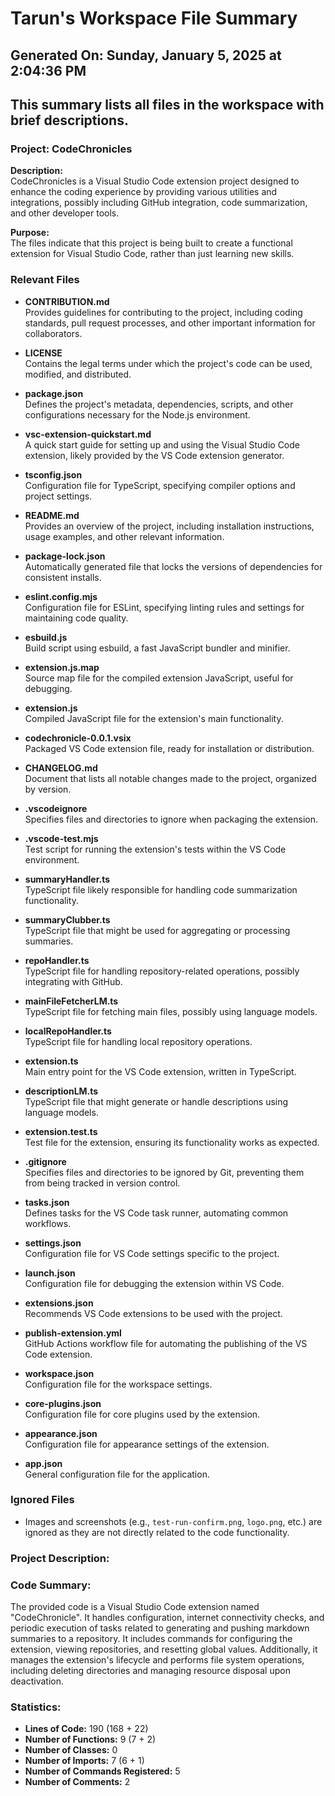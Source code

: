 # Tarun's Workspace File Summary
## Generated On: Sunday, January 5, 2025 at 2:04:36 PM
This summary lists all files in the workspace with brief descriptions.
---
### Project: CodeChronicles

**Description:**  
CodeChronicles is a Visual Studio Code extension project designed to enhance the coding experience by providing various utilities and integrations, possibly including GitHub integration, code summarization, and other developer tools.

**Purpose:**  
The files indicate that this project is being built to create a functional extension for Visual Studio Code, rather than just learning new skills.

### Relevant Files

- **CONTRIBUTION.md**  
  Provides guidelines for contributing to the project, including coding standards, pull request processes, and other important information for collaborators.

- **LICENSE**  
  Contains the legal terms under which the project's code can be used, modified, and distributed.

- **package.json**  
  Defines the project's metadata, dependencies, scripts, and other configurations necessary for the Node.js environment.

- **vsc-extension-quickstart.md**  
  A quick start guide for setting up and using the Visual Studio Code extension, likely provided by the VS Code extension generator.

- **tsconfig.json**  
  Configuration file for TypeScript, specifying compiler options and project settings.

- **README.md**  
  Provides an overview of the project, including installation instructions, usage examples, and other relevant information.

- **package-lock.json**  
  Automatically generated file that locks the versions of dependencies for consistent installs.

- **eslint.config.mjs**  
  Configuration file for ESLint, specifying linting rules and settings for maintaining code quality.

- **esbuild.js**  
  Build script using esbuild, a fast JavaScript bundler and minifier.

- **extension.js.map**  
  Source map file for the compiled extension JavaScript, useful for debugging.

- **extension.js**  
  Compiled JavaScript file for the extension's main functionality.

- **codechronicle-0.0.1.vsix**  
  Packaged VS Code extension file, ready for installation or distribution.

- **CHANGELOG.md**  
  Document that lists all notable changes made to the project, organized by version.

- **.vscodeignore**  
  Specifies files and directories to ignore when packaging the extension.

- **.vscode-test.mjs**  
  Test script for running the extension's tests within the VS Code environment.

- **summaryHandler.ts**  
  TypeScript file likely responsible for handling code summarization functionality.

- **summaryClubber.ts**  
  TypeScript file that might be used for aggregating or processing summaries.

- **repoHandler.ts**  
  TypeScript file for handling repository-related operations, possibly integrating with GitHub.

- **mainFileFetcherLM.ts**  
  TypeScript file for fetching main files, possibly using language models.

- **localRepoHandler.ts**  
  TypeScript file for handling local repository operations.

- **extension.ts**  
  Main entry point for the VS Code extension, written in TypeScript.

- **descriptionLM.ts**  
  TypeScript file that might generate or handle descriptions using language models.

- **extension.test.ts**  
  Test file for the extension, ensuring its functionality works as expected.

- **.gitignore**  
  Specifies files and directories to be ignored by Git, preventing them from being tracked in version control.

- **tasks.json**  
  Defines tasks for the VS Code task runner, automating common workflows.

- **settings.json**  
  Configuration file for VS Code settings specific to the project.

- **launch.json**  
  Configuration file for debugging the extension within VS Code.

- **extensions.json**  
  Recommends VS Code extensions to be used with the project.

- **publish-extension.yml**  
  GitHub Actions workflow file for automating the publishing of the VS Code extension.

- **workspace.json**  
  Configuration file for the workspace settings.

- **core-plugins.json**  
  Configuration file for core plugins used by the extension.

- **appearance.json**  
  Configuration file for appearance settings of the extension.

- **app.json**  
  General configuration file for the application.

### Ignored Files
- Images and screenshots (e.g., `test-run-confirm.png`, `logo.png`, etc.) are ignored as they are not directly related to the code functionality. 
### Project Description:
 ### Code Summary:
The provided code is a Visual Studio Code extension named "CodeChronicle". It handles configuration, internet connectivity checks, and periodic execution of tasks related to generating and pushing markdown summaries to a repository. It includes commands for configuring the extension, viewing repositories, and resetting global values. Additionally, it manages the extension's lifecycle and performs file system operations, including deleting directories and managing resource disposal upon deactivation.

### Statistics:
- **Lines of Code:** 190 (168 + 22)
- **Number of Functions:** 9 (7 + 2)
- **Number of Classes:** 0
- **Number of Imports:** 7 (6 + 1)
- **Number of Commands Registered:** 5
- **Number of Comments:** 2
